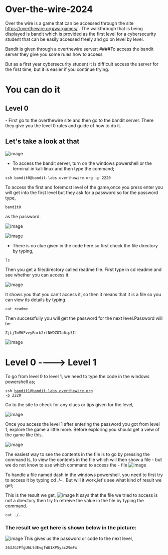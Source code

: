 # Over-the-wire-2024

Over the wire is a game that can be accessed through the site https://overthewire.org/wargames/ . The walkthrough that is being displayed is bandit which is provided as the first level for a cybersecurity student that can be easily accessed freely and go on level by level.

Bandit is given through a overthewire server;
####To access the bandit server they give you some rules how to access

But as a first year cybersecurity student it is difficult access the server for the first time, but it is easier if you continue trying.

<h1>You can do it</h1>

<h2>Level 0</h2>
- First go to the overthewire site and then go to the bandit server. There they give you the level 0 rules and guide of how to do it.

<h2>Let's take a look at that</h2>

![image](https://github.com/user-attachments/assets/b0addc9d-efda-44c0-9f31-2a03c2119fa4)

<ul><li>To access the bandit server, turn on the windows powershell or the terminal in kali linux and then type the command;</li></ul>

<pre><code>ssh bandit0@bandit.labs.overthewire.org -p 2220
</code></pre>

To access the first and foremost level of the game,once you press enter you will get into the first level but they ask for a password so for the password type,

<pre><code>bandit0</code></pre> as the password.

![image](https://github.com/user-attachments/assets/6e4c9c96-ce1a-4ca9-bdcf-22f28bfc0b86)

![image](https://github.com/user-attachments/assets/5d7fa3ca-d3d1-4670-b8c9-e020de04a50c)

- There is no clue given in the code here so first check the file directory by typing, 
<pre><code>ls</code></pre>
Then you get a file/directory called readme file. First type in cd readme and see whether you can access it.

![image](https://github.com/user-attachments/assets/ec0376cc-0fe3-46ee-b15e-6708fbfcfee7)

It shows you that you can't access it, so then it means that it is a file so you can view its details by typing.
<pre><code>cat readme</code></pre>

Then successfully you will get the password for the next level.Password will be <pre><code>ZjLjTmM6FvvyRnrb2rfNWOZOTa6ip5If</code></pre>

![image](https://github.com/user-attachments/assets/75befae7-6578-442d-be64-44de358c73d0)

# Level 0 ----> Level 1

To go from level 0 to level 1, we need to type the code in the windows powershell as;
        <pre><code>ssh bandit1@bandit.labs.overthewire.org -p 2220 </code></pre>

Go to the site to check for any clues or tips given for the level,

![image](https://github.com/user-attachments/assets/cf0b3ebf-1849-432c-b05a-140a01287d69)

Once you access the level 1 after entering the password you got from level 1, explore the game a little more. Before exploring you should get a view of the game like this.

![image](https://github.com/user-attachments/assets/adcfe815-50b9-41f2-94e6-850f6f2cf612)

The easiest way to see the contents in the file is to go by pressing the command ls, to view the contents in the file which will then show a file - but we do not know to use which command to access the - file
![image](https://github.com/user-attachments/assets/c26b644a-9e7b-48d3-8078-e04be2f240e9)

To handle a file named dash in the windows powershell, you need to first try to access it by typing cd ./- . But will it work,let's see what kind of result we get;

This is the result we get,
![image](https://github.com/user-attachments/assets/dc94eed4-afa6-40f7-9a11-6cacd4433f72)
It says that the file we tried to access is not a directory then try to retreive the value in the file by typing the command.

<pre><code>cat ./- </code></pre>
<h3>The result we get here is shown below in the picture: </h3>

![image](https://github.com/user-attachments/assets/d5e1a014-11bf-43be-891e-588dc9d9cb85)
This gives us the password or code to the next level,

<pre><code>263JGJPfgU6LtdEvgfWU1XP5yac29mFx</code></pre>


